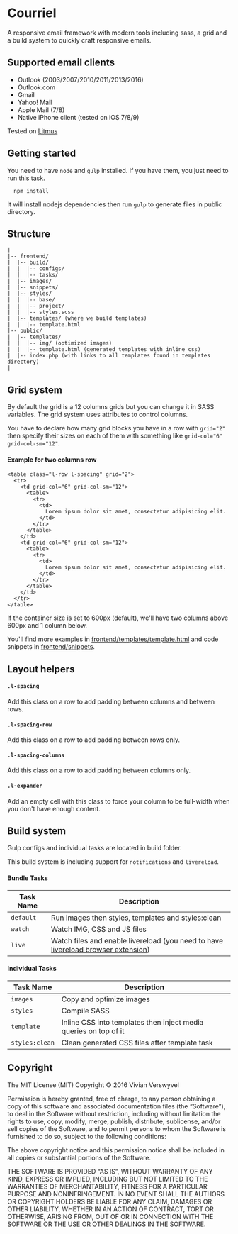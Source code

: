 # **Courriel** #

A responsive email framework with modern tools including sass, a grid and a build system to quickly craft responsive emails.

## Supported email clients ##

- Outlook (2003/2007/2010/2011/2013/2016)
- Outlook.com
- Gmail
- Yahoo! Mail
- Apple Mail (7/8)
- Native iPhone client (tested on iOS 7/8/9)

Tested on [Litmus](https://litmus.com/)

## Getting started ##

You need to have `node` and `gulp` installed. If you have them, you just need to run this task.
```
  npm install
```
It will install nodejs dependencies then run `gulp` to generate files in public directory.

## Structure ##

```
|
|-- frontend/
|  |-- build/
|  |  |-- configs/
|  |  |-- tasks/
|  |-- images/
|  |-- snippets/
|  |-- styles/
|  |  |-- base/
|  |  |-- project/
|  |  |-- styles.scss
|  |-- templates/ (where we build templates)
|  |  |-- template.html
|-- public/
|  |-- templates/
|  |  |-- img/ (optimized images)
|  |  |-- template.html (generated templates with inline css)
|  |-- index.php (with links to all templates found in templates directory)
|
```

## Grid system ##

By default the grid is a 12 columns grids but you can change it in SASS variables. The grid system uses attributes to control columns.

You have to declare how many grid blocks you have in a row with `grid="2"` then specify their sizes on each of them with something like `grid-col="6" grid-col-sm="12"`.

#### Example for two columns row ####

```
<table class="l-row l-spacing" grid="2">
  <tr>
    <td grid-col="6" grid-col-sm="12">
      <table>
        <tr>
          <td>
            Lorem ipsum dolor sit amet, consectetur adipisicing elit.
          </td>
        </tr>
      </table>
    </td>
    <td grid-col="6" grid-col-sm="12">
      <table>
        <tr>
          <td>
            Lorem ipsum dolor sit amet, consectetur adipisicing elit.
          </td>
        </tr>
      </table>
    </td>
  </tr>
</table>
```
If the container size is set to 600px (default), we'll have two columns above 600px and 1 column below.

You'll find more examples in [frontend/templates/template.html](https://bitbucket.org/gor0n/courriel/src/3343464fd77596d1a1575089b99e03ba412a37c0/frontend/templates/template.html?at=master&fileviewer=file-view-default) and code snippets in [frontend/snippets](https://bitbucket.org/gor0n/courriel/src/3343464fd77596d1a1575089b99e03ba412a37c0/frontend/snippets/?at=master).

## Layout helpers ##

#### `.l-spacing` ####
Add this class on a row to add padding between columns and between rows.

#### `.l-spacing-row` ####
Add this class on a row to add padding between rows only.

#### `.l-spacing-columns` ####
Add this class on a row to add padding between columns only.

#### `.l-expander` ####
Add an empty cell with this class to force your column to be full-width when you don't have enough content.

## Build system ##

Gulp configs and individual tasks are located in build folder.

This build system is including support for `notifications` and `livereload`.

#### Bundle Tasks

Task Name     | Description
------------- | -----------------------------------------------------
`default`     | Run images then styles, templates and styles:clean
`watch`       | Watch IMG, CSS and JS files
`live`        | Watch files and enable livereload (you need to have [livereload browser extension](http://livereload.com/extensions/))

#### Individual Tasks

Task Name     | Description
------------- | ----------------------------------------------------
`images`      | Copy and optimize images
`styles`      | Compile SASS
`template`    | Inline CSS into templates then inject media queries on top of it
`styles:clean`| Clean generated CSS files after template task

## Copyright ##

The MIT License (MIT) Copyright © 2016 Vivian Verswyvel

Permission is hereby granted, free of charge, to any person obtaining a copy of this software and associated documentation files (the “Software”), to deal in the Software without restriction, including without limitation the rights to use, copy, modify, merge, publish, distribute, sublicense, and/or sell copies of the Software, and to permit persons to whom the Software is furnished to do so, subject to the following conditions:

The above copyright notice and this permission notice shall be included in all copies or substantial portions of the Software.

THE SOFTWARE IS PROVIDED “AS IS”, WITHOUT WARRANTY OF ANY KIND, EXPRESS OR IMPLIED, INCLUDING BUT NOT LIMITED TO THE WARRANTIES OF MERCHANTABILITY, FITNESS FOR A PARTICULAR PURPOSE AND NONINFRINGEMENT. IN NO EVENT SHALL THE AUTHORS OR COPYRIGHT HOLDERS BE LIABLE FOR ANY CLAIM, DAMAGES OR OTHER LIABILITY, WHETHER IN AN ACTION OF CONTRACT, TORT OR OTHERWISE, ARISING FROM, OUT OF OR IN CONNECTION WITH THE SOFTWARE OR THE USE OR OTHER DEALINGS IN THE SOFTWARE.
